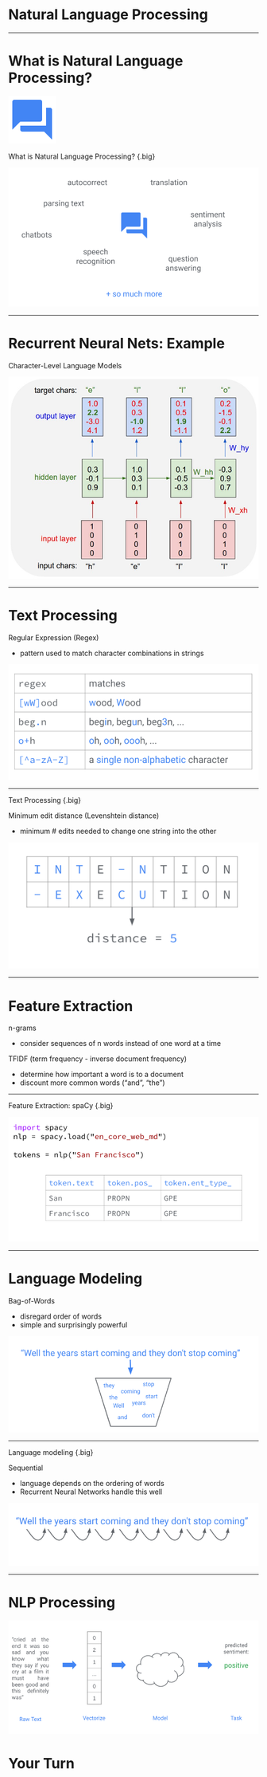 # Natural Language Processing 

---

# What is Natural Language Processing?

![](res/NLP01.png)

<!--
Group discussion: What are some applications of NLP in your everyday life?
See next slide for examples. Really anything that involves processing text/language is an application of NLP
-->

What is Natural Language Processing? {.big}

![](res/NLP02.png)

---

# Recurrent Neural Nets: Example

Character-Level Language Models

![](res/NLP03.png)

---

# Text Processing

Regular Expression (Regex)
* pattern used to match character combinations in strings

![](res/NLP04.png)

<!--
Before machine learning, we solved NLP problems using mostly pattern matching. Even now, these text processing techniques can be very important in processing messy natural language. 

Regular Expressions are widely used in text processing (imagine needing to extract all the emails from a block of text, or remove prefixes/suffixes from a word). A regex defines a pattern that is used to match certain character combinations, following a set of rules. Here we show a few examples of pattern matching rules:
* “.” matches any single character
* “+” matches 1 or more of the previous character
* “[^...]” negates the rest of the pattern in the brackets

Regex rules can be very powerful but also very complex. Many guides exist for effectively using regexes: https://www.rexegg.com/regex-quickstart.html
-->

---

Text Processing {.big}

Minimum edit distance (Levenshtein distance)
* minimum # edits needed to change one string into the other

![](res/NLP05.png)

<!--
Another important concept for text processing is minimum edit distance (also called Levenshtein distance). This is especially useful for autocorrect tools and evaluating systems that generate language (e.g. translation). There are many open source Python implementations of this algorithm you can use.
-->

---

# Feature Extraction

n-grams
* consider sequences of n words instead of one word at a time

TFIDF (term frequency - inverse document frequency)
* determine how important a word is to a document
* discount more common words (“and”, “the”)

<!--
Before neural networks, the first step in NLP was “feature extraction”, or transforming raw text into informative features. The idea is that just the individual words in a text do not fully capture the meaning of the text.

One very common feature extraction technique is n-grams, which consider n-word sequences instead of just individual words. While in the original sentence “that movie was not horrible”, the word “horrible” may cause a model to predict very strong negative emotion, extracting bigrams (2-grams) would correctly pair “not horrible”, which is a much milder emotion.

Another common technique is TFIDF, which calculates how important a word is to a text. This often has the effect of ignoring more common words (like “the”) and letting the model focus on more unique words in the text.
-->

---

Feature Extraction: spaCy {.big}

![](res/NLP06.png)

<!--
There are many more linguistic features that you can extract from text. spaCy is a fast python library for advanced NLP tools. It converts text into a collection of “Token” objects, each of which contains useful annotations such as Part of Speech (pos) and Named Entities (ent_type).

In this example, spaCy breaks “San Francisco” into two Tokens, each of which is labeled as a proper noun (PROPN) and a Geographical/Political Entity (GPE). 
-->

---

# Language Modeling

Bag-of-Words
* disregard order of words
* simple and surprisingly powerful

![](res/NLP07.png)

<!--
To build models for NLP tasks, we must have some notion of how words fit together into sentences and text. Language modeling refers to determining how likely a certain sentence is. The simplest language modeling approach is a bag-of-words: treat a sentence like an unordered collection (set) of words.

Take an example movie review, "I love love loved it!", and another, "I HATED it :-(".  You as a human could guess which review corresponded to a positive sentiment and which review corresponded to a negative sentiment, even if we looked at these sentences out of order (e.g., "it! I loved love love" and "HATED :-( I it".  So bag-of-words is like saying, "I'm pretty sure I can glean the meaning of sentences, with words in any order, so why bother keeping track of the order? Sounds like more work to me..." But can you think of an example or two where this strategy would fail? Especially consider if you're trying to predict more than just two sentiments ("good" and "bad").
-->

---

Language modeling {.big}

Sequential
* language depends on the ordering of words
* Recurrent Neural Networks handle this well

![](res/NLP08.png)

<!--
Bag-of-Words approaches are surprisingly successful on many tasks (email spam filter, sentiment analysis) and are less computationally intensive.

But, fundamentally, we know that the order of words matters. Harder NLP tasks build upon sequential approaches, which preserve the order of words in a text. This is exactly what RNNs are useful for.
-->

---

# NLP Processing

![](res/NLP09.png)

<!--
The typical process for any NLP task is:
1. Raw text
2. Transform to feature vectors (either through feature extraction or embeddings)
3. Run through some model
4. Perform supervised task
-->

# Your Turn

